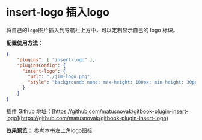 # insert-logo 插入logo



将自己的`logo`图片插入到导航栏上方中，可以定制显示自己的 logo 标识。

**配置使用方法：**

```json
{
    "plugins": [ "insert-logo" ],
    "pluginsConfig": {
      "insert-logo": {
        "url": "./jim-logo.png",
        "style": "background: none; max-height: 100px; min-height: 30px"
      }
    }
}
```

插件 Github 地址：[https://github.com/matusnovak/gitbook-plugin-insert-logo](https://github.com/matusnovak/gitbook-plugin-insert-logo)



**效果预览：** 参考本书左上角logo图标










<!-- ex_nonav -->
<!-- ex_nolevel -->

